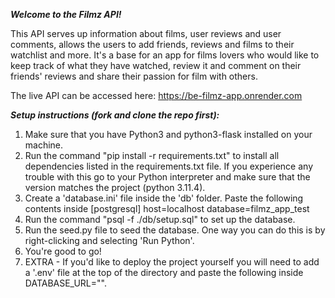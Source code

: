 ***Welcome to the Filmz API!***

This API serves up information about films, user reviews and user comments, allows the users to add friends, reviews and films to their watchlist and more. It's a base for an app for films lovers who would like to keep track of what they have watched, review it and comment on their friends' reviews and share their passion for film with others. 

The live API can be accessed here: https://be-filmz-app.onrender.com

***Setup instructions (fork and clone the repo first):***

1. Make sure that you have Python3 and python3-flask installed on your machine.
2. Run the command "pip install -r requirements.txt" to install all dependencies listed in the requirements.txt file. If you experience any trouble with this go to your Python interpreter and make sure that the version matches the project (python 3.11.4).
3. Create a 'database.ini' file inside the 'db' folder. Paste the following contents inside 
    [postgresql]
    host=localhost
    database=filmz_app_test
4. Run the command "psql -f ./db/setup.sql" to set up the database.
5. Run the seed.py file to seed the database. One way you can do this is by right-clicking and selecting 'Run Python'.
6. You're good to go!
7. EXTRA - If you'd like to deploy the project yourself you will need to add a '.env' file at the top of the directory and paste the following inside DATABASE_URL="<url to your own postgres instance>".
